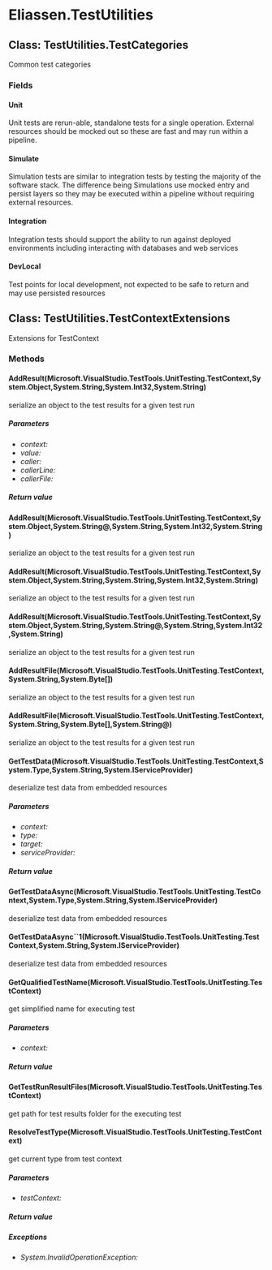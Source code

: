 ﻿# Eliassen.TestUtilities


## Class: TestUtilities.TestCategories
Common test categories 

### Fields

#### Unit
Unit tests are rerun-able, standalone tests for a single operation. External resources should be mocked out so these are fast and may run within a pipeline.
#### Simulate
Simulation tests are similar to integration tests by testing the majority of the software stack. The difference being Simulations use mocked entry and persist layers so they may be executed within a pipeline without requiring external resources.
#### Integration
Integration tests should support the ability to run against deployed environments including interacting with databases and web services
#### DevLocal
Test points for local development, not expected to be safe to return and may use persisted resources

## Class: TestUtilities.TestContextExtensions
Extensions for TestContext 

### Methods


#### AddResult(Microsoft.VisualStudio.TestTools.UnitTesting.TestContext,System.Object,System.String,System.Int32,System.String)
serialize an object to the test results for a given test run 


##### Parameters
* *context:* 
* *value:* 
* *caller:* 
* *callerLine:* 
* *callerFile:* 




##### Return value




#### AddResult(Microsoft.VisualStudio.TestTools.UnitTesting.TestContext,System.Object,System.String@,System.String,System.Int32,System.String)
serialize an object to the test results for a given test run 


#### AddResult(Microsoft.VisualStudio.TestTools.UnitTesting.TestContext,System.Object,System.String,System.String,System.Int32,System.String)
serialize an object to the test results for a given test run 


#### AddResult(Microsoft.VisualStudio.TestTools.UnitTesting.TestContext,System.Object,System.String,System.String@,System.String,System.Int32,System.String)
serialize an object to the test results for a given test run 


#### AddResultFile(Microsoft.VisualStudio.TestTools.UnitTesting.TestContext,System.String,System.Byte[])
serialize an object to the test results for a given test run 


#### AddResultFile(Microsoft.VisualStudio.TestTools.UnitTesting.TestContext,System.String,System.Byte[],System.String@)
serialize an object to the test results for a given test run 


#### GetTestData(Microsoft.VisualStudio.TestTools.UnitTesting.TestContext,System.Type,System.String,System.IServiceProvider)
deserialize test data from embedded resources 


##### Parameters
* *context:* 
* *type:* 
* *target:* 
* *serviceProvider:* 




##### Return value




#### GetTestDataAsync(Microsoft.VisualStudio.TestTools.UnitTesting.TestContext,System.Type,System.String,System.IServiceProvider)
deserialize test data from embedded resources 


#### GetTestDataAsync``1(Microsoft.VisualStudio.TestTools.UnitTesting.TestContext,System.String,System.IServiceProvider)
deserialize test data from embedded resources 


#### GetQualifiedTestName(Microsoft.VisualStudio.TestTools.UnitTesting.TestContext)
get simplified name for executing test 


##### Parameters
* *context:* 




##### Return value




#### GetTestRunResultFiles(Microsoft.VisualStudio.TestTools.UnitTesting.TestContext)
get path for test results folder for the executing test 


#### ResolveTestType(Microsoft.VisualStudio.TestTools.UnitTesting.TestContext)
get current type from test context 


##### Parameters
* *testContext:* 




##### Return value




##### Exceptions

* *System.InvalidOperationException:* 


